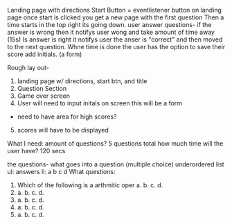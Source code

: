 Landing page with directions
Start Button = eventlistener button on landing page
once start is clicked you get a new page with the first question
Then a time starts in the top right its going down.
user answer questions-
if the answer is wrong then it notifys user wong and take amount of time away (15s)
Is answer is right it notifys user the anser is "correct" and then moved to the next question.
Whne time is done the user has the option to save their score
add initials. (a form)

Rough lay out-

1. landing page w/ directions, start btn, and title
2. Question Section
3. Game over screen
4. User will need to input initals on screen this will be a form

- need to have area for high scores?

5. scores will have to be displayed

What I need:
amount of questions?
5 questions total
how much time will the user have?
120 secs

the questions- what goes into a question (multiple choice)
underordered list
ul: answers
li:
a
b
c
d
What questions:

1. Which of the following is a arthmitic oper
   a. b. c. d.
2. a. b. c. d.
3. a. b. c. d.
4. a. b. c. d.
5. a. b. c. d.

